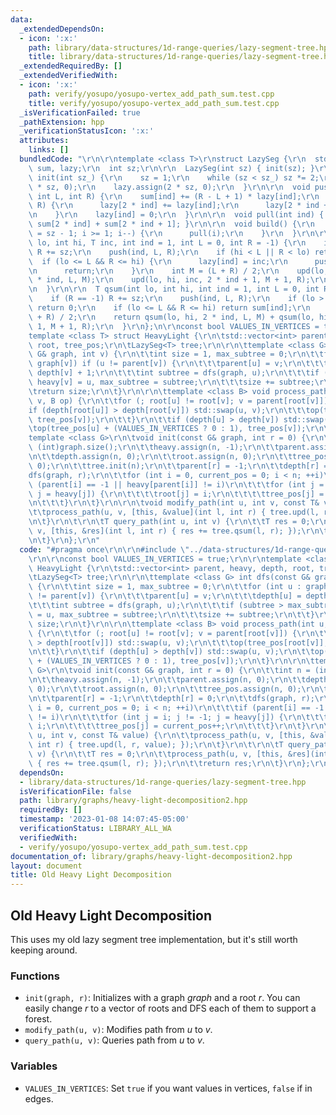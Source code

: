 ```yaml
---
data:
  _extendedDependsOn:
  - icon: ':x:'
    path: library/data-structures/1d-range-queries/lazy-segment-tree.hpp
    title: library/data-structures/1d-range-queries/lazy-segment-tree.hpp
  _extendedRequiredBy: []
  _extendedVerifiedWith:
  - icon: ':x:'
    path: verify/yosupo/yosupo-vertex_add_path_sum.test.cpp
    title: verify/yosupo/yosupo-vertex_add_path_sum.test.cpp
  _isVerificationFailed: true
  _pathExtension: hpp
  _verificationStatusIcon: ':x:'
  attributes:
    links: []
  bundledCode: "\r\n\r\ntemplate <class T>\r\nstruct LazySeg {\r\n  std::vector<T>\
    \ sum, lazy;\r\n  int sz;\r\n\r\n  LazySeg(int sz) { init(sz); }\r\n\r\n  void\
    \ init(int sz_) {\r\n    sz = 1;\r\n    while (sz < sz_) sz *= 2;\r\n    sum.assign(2\
    \ * sz, 0);\r\n    lazy.assign(2 * sz, 0);\r\n  }\r\n\r\n  void push(int ind,\
    \ int L, int R) {\r\n    sum[ind] += (R - L + 1) * lazy[ind];\r\n    if (L !=\
    \ R) {\r\n      lazy[2 * ind] += lazy[ind];\r\n      lazy[2 * ind + 1] += lazy[ind];\r\
    \n    }\r\n    lazy[ind] = 0;\r\n  }\r\n\r\n  void pull(int ind) { sum[ind] =\
    \ sum[2 * ind] + sum[2 * ind + 1]; }\r\n\r\n  void build() {\r\n    for (int i\
    \ = sz - 1; i >= 1; i--) {\r\n      pull(i);\r\n    }\r\n  }\r\n\r\n  void upd(int\
    \ lo, int hi, T inc, int ind = 1, int L = 0, int R = -1) {\r\n    if (R == -1)\
    \ R += sz;\r\n    push(ind, L, R);\r\n    if (hi < L || R < lo) return;\r\n  \
    \  if (lo <= L && R <= hi) {\r\n      lazy[ind] = inc;\r\n      push(ind, L, R);\r\
    \n      return;\r\n    }\r\n    int M = (L + R) / 2;\r\n    upd(lo, hi, inc, 2\
    \ * ind, L, M);\r\n    upd(lo, hi, inc, 2 * ind + 1, M + 1, R);\r\n    pull(ind);\r\
    \n  }\r\n\r\n  T qsum(int lo, int hi, int ind = 1, int L = 0, int R = -1) {\r\n\
    \    if (R == -1) R += sz;\r\n    push(ind, L, R);\r\n    if (lo > R || L > hi)\
    \ return 0;\r\n    if (lo <= L && R <= hi) return sum[ind];\r\n    int M = (L\
    \ + R) / 2;\r\n    return qsum(lo, hi, 2 * ind, L, M) + qsum(lo, hi, 2 * ind +\
    \ 1, M + 1, R);\r\n  }\r\n};\n\r\nconst bool VALUES_IN_VERTICES = true;\r\n\r\n\
    template <class T> struct HeavyLight {\r\n\tstd::vector<int> parent, heavy, depth,\
    \ root, tree_pos;\r\n\tLazySeg<T> tree;\r\n\r\n\ttemplate <class G> int dfs(const\
    \ G& graph, int v) {\r\n\t\tint size = 1, max_subtree = 0;\r\n\t\tfor (int u :\
    \ graph[v]) if (u != parent[v]) {\r\n\t\t\tparent[u] = v;\r\n\t\t\tdepth[u] =\
    \ depth[v] + 1;\r\n\t\t\tint subtree = dfs(graph, u);\r\n\t\t\tif (subtree > max_subtree)\
    \ heavy[v] = u, max_subtree = subtree;\r\n\t\t\tsize += subtree;\r\n\t\t}\r\n\t\
    \treturn size;\r\n\t}\r\n\r\n\ttemplate <class B> void process_path(int u, int\
    \ v, B op) {\r\n\t\tfor (; root[u] != root[v]; v = parent[root[v]]) {\r\n\t\t\t\
    if (depth[root[u]] > depth[root[v]]) std::swap(u, v);\r\n\t\t\top(tree_pos[root[v]],\
    \ tree_pos[v]);\r\n\t\t}\r\n\t\tif (depth[u] > depth[v]) std::swap(u, v);\r\n\t\
    \top(tree_pos[u] + (VALUES_IN_VERTICES ? 0 : 1), tree_pos[v]);\r\n\t}\r\n\r\n\t\
    template <class G>\r\n\tvoid init(const G& graph, int r = 0) {\r\n\t\tint n =\
    \ (int)graph.size();\r\n\t\theavy.assign(n, -1);\r\n\t\tparent.assign(n, 0);\r\
    \n\t\tdepth.assign(n, 0);\r\n\t\troot.assign(n, 0);\r\n\t\ttree_pos.assign(n,\
    \ 0);\r\n\t\ttree.init(n);\r\n\t\tparent[r] = -1;\r\n\t\tdepth[r] = 0;\r\n\t\t\
    dfs(graph, r);\r\n\t\tfor (int i = 0, current_pos = 0; i < n; ++i)\r\n\t\t\tif\
    \ (parent[i] == -1 || heavy[parent[i]] != i)\r\n\t\t\tfor (int j = i; j != -1;\
    \ j = heavy[j]) {\r\n\t\t\t\troot[j] = i;\r\n\t\t\t\ttree_pos[j] = current_pos++;\r\
    \n\t\t\t}\r\n\t}\r\n\r\n\tvoid modify_path(int u, int v, const T& value) {\r\n\
    \t\tprocess_path(u, v, [this, &value](int l, int r) { tree.upd(l, r, value); });\r\
    \n\t}\r\n\t\r\n\tT query_path(int u, int v) {\r\n\t\tT res = 0;\r\n\t\tprocess_path(u,\
    \ v, [this, &res](int l, int r) { res += tree.qsum(l, r); });\r\n\t\treturn res;\r\
    \n\t}\r\n};\r\n"
  code: "#pragma once\r\n\r\n#include \"../data-structures/1d-range-queries/lazy-segment-tree.hpp\"\
    \r\n\r\nconst bool VALUES_IN_VERTICES = true;\r\n\r\ntemplate <class T> struct\
    \ HeavyLight {\r\n\tstd::vector<int> parent, heavy, depth, root, tree_pos;\r\n\
    \tLazySeg<T> tree;\r\n\r\n\ttemplate <class G> int dfs(const G& graph, int v)\
    \ {\r\n\t\tint size = 1, max_subtree = 0;\r\n\t\tfor (int u : graph[v]) if (u\
    \ != parent[v]) {\r\n\t\t\tparent[u] = v;\r\n\t\t\tdepth[u] = depth[v] + 1;\r\n\
    \t\t\tint subtree = dfs(graph, u);\r\n\t\t\tif (subtree > max_subtree) heavy[v]\
    \ = u, max_subtree = subtree;\r\n\t\t\tsize += subtree;\r\n\t\t}\r\n\t\treturn\
    \ size;\r\n\t}\r\n\r\n\ttemplate <class B> void process_path(int u, int v, B op)\
    \ {\r\n\t\tfor (; root[u] != root[v]; v = parent[root[v]]) {\r\n\t\t\tif (depth[root[u]]\
    \ > depth[root[v]]) std::swap(u, v);\r\n\t\t\top(tree_pos[root[v]], tree_pos[v]);\r\
    \n\t\t}\r\n\t\tif (depth[u] > depth[v]) std::swap(u, v);\r\n\t\top(tree_pos[u]\
    \ + (VALUES_IN_VERTICES ? 0 : 1), tree_pos[v]);\r\n\t}\r\n\r\n\ttemplate <class\
    \ G>\r\n\tvoid init(const G& graph, int r = 0) {\r\n\t\tint n = (int)graph.size();\r\
    \n\t\theavy.assign(n, -1);\r\n\t\tparent.assign(n, 0);\r\n\t\tdepth.assign(n,\
    \ 0);\r\n\t\troot.assign(n, 0);\r\n\t\ttree_pos.assign(n, 0);\r\n\t\ttree.init(n);\r\
    \n\t\tparent[r] = -1;\r\n\t\tdepth[r] = 0;\r\n\t\tdfs(graph, r);\r\n\t\tfor (int\
    \ i = 0, current_pos = 0; i < n; ++i)\r\n\t\t\tif (parent[i] == -1 || heavy[parent[i]]\
    \ != i)\r\n\t\t\tfor (int j = i; j != -1; j = heavy[j]) {\r\n\t\t\t\troot[j] =\
    \ i;\r\n\t\t\t\ttree_pos[j] = current_pos++;\r\n\t\t\t}\r\n\t}\r\n\r\n\tvoid modify_path(int\
    \ u, int v, const T& value) {\r\n\t\tprocess_path(u, v, [this, &value](int l,\
    \ int r) { tree.upd(l, r, value); });\r\n\t}\r\n\t\r\n\tT query_path(int u, int\
    \ v) {\r\n\t\tT res = 0;\r\n\t\tprocess_path(u, v, [this, &res](int l, int r)\
    \ { res += tree.qsum(l, r); });\r\n\t\treturn res;\r\n\t}\r\n};\r\n"
  dependsOn:
  - library/data-structures/1d-range-queries/lazy-segment-tree.hpp
  isVerificationFile: false
  path: library/graphs/heavy-light-decomposition2.hpp
  requiredBy: []
  timestamp: '2023-01-08 14:07:45-05:00'
  verificationStatus: LIBRARY_ALL_WA
  verifiedWith:
  - verify/yosupo/yosupo-vertex_add_path_sum.test.cpp
documentation_of: library/graphs/heavy-light-decomposition2.hpp
layout: document
title: Old Heavy Light Decomposition
---
```


## Old Heavy Light Decomposition

This uses my old lazy segment tree implementation, but it's still worth keeping around. 

### Functions
- `init(graph, r)`: Initializes with a graph $graph$ and a root $r$. You can easily change $r$ to a vector of roots and DFS each of them to support a forest. 
- `modify_path(u, v)`: Modifies path from $u$ to $v$. 
- `query_path(u, v)`: Queries path from $u$ to $v$. 

### Variables
- `VALUES_IN_VERTICES`: Set `true` if you want values in vertices, `false` if in edges. 

